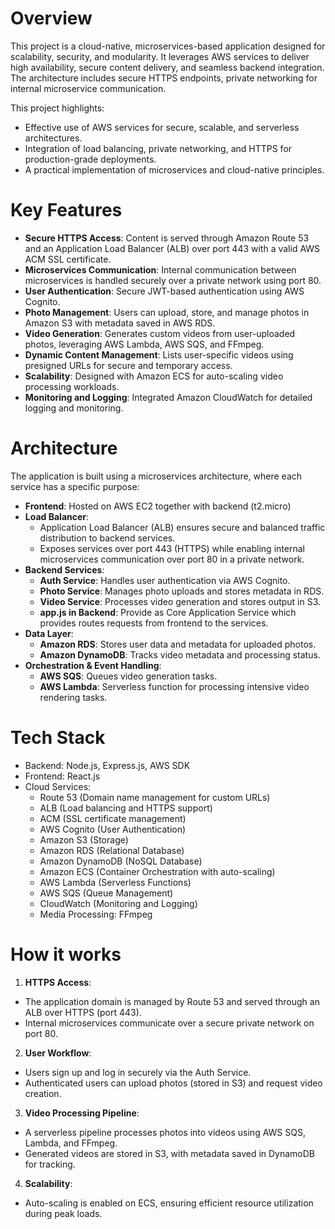 # Overview
This project is a cloud-native, microservices-based application designed for scalability, security, and modularity. 
It leverages AWS services to deliver high availability, secure content delivery, and seamless backend integration. 
The architecture includes secure HTTPS endpoints, private networking for internal microservice communication.

This project highlights:
- Effective use of AWS services for secure, scalable, and serverless architectures.
- Integration of load balancing, private networking, and HTTPS for production-grade deployments.
- A practical implementation of microservices and cloud-native principles.

# Key Features
- **Secure HTTPS Access**: Content is served through Amazon Route 53 and an Application Load Balancer (ALB) over port 443 with a valid AWS ACM SSL certificate.
- **Microservices Communication**: Internal communication between microservices is handled securely over a private network using port 80.
- **User Authentication**: Secure JWT-based authentication using AWS Cognito.
- **Photo Management**: Users can upload, store, and manage photos in Amazon S3 with metadata saved in AWS RDS.
- **Video Generation**: Generates custom videos from user-uploaded photos, leveraging AWS Lambda, AWS SQS, and FFmpeg.
- **Dynamic Content Management**: Lists user-specific videos using presigned URLs for secure and temporary access.
- **Scalability**: Designed with Amazon ECS for auto-scaling video processing workloads.
- **Monitoring and Logging**: Integrated Amazon CloudWatch for detailed logging and monitoring.

# Architecture
The application is built using a microservices architecture, where each service has a specific purpose:
- **Frontend**: Hosted on AWS EC2 together with backend (t2.micro)
- **Load Balancer**:
  - Application Load Balancer (ALB) ensures secure and balanced traffic distribution to backend services.
  - Exposes services over port 443 (HTTPS) while enabling internal microservices communication over port 80 in a private network.
- **Backend Services**:
  - **Auth Service**: Handles user authentication via AWS Cognito.
  - **Photo Service**: Manages photo uploads and stores metadata in RDS.
  - **Video Service**: Processes video generation and stores output in S3.
  - **app.js in Backend**: Provide as Core Application Service which provides routes requests from frontend to the services.
- **Data Layer**:
  - **Amazon RDS**: Stores user data and metadata for uploaded photos.
  - **Amazon DynamoDB**: Tracks video metadata and processing status.
- **Orchestration & Event Handling**:
  - **AWS SQS**: Queues video generation tasks.
  - **AWS Lambda**: Serverless function for processing intensive video rendering tasks.

# Tech Stack
- Backend: Node.js, Express.js, AWS SDK
- Frontend: React.js
- Cloud Services:
  - Route 53 (Domain name management for custom URLs)
  - ALB (Load balancing and HTTPS support)
  - ACM (SSL certificate management)
  - AWS Cognito (User Authentication)
  - Amazon S3 (Storage)
  - Amazon RDS (Relational Database)
  - Amazon DynamoDB (NoSQL Database)
  - Amazon ECS (Container Orchestration with auto-scaling)
  - AWS Lambda (Serverless Functions)
  - AWS SQS (Queue Management)
  - CloudWatch (Monitoring and Logging)
  - Media Processing: FFmpeg

# How it works
1. **HTTPS Access**:
  - The application domain is managed by Route 53 and served through an ALB over HTTPS (port 443).
  - Internal microservices communicate over a secure private network on port 80.
2. **User Workflow**:
  - Users sign up and log in securely via the Auth Service.
  - Authenticated users can upload photos (stored in S3) and request video creation.
3. **Video Processing Pipeline**:
  - A serverless pipeline processes photos into videos using AWS SQS, Lambda, and FFmpeg.
  - Generated videos are stored in S3, with metadata saved in DynamoDB for tracking.
4. **Scalability**:
  - Auto-scaling is enabled on ECS, ensuring efficient resource utilization during peak loads.

